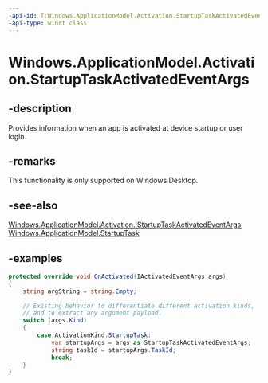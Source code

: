 ```yaml
---
-api-id: T:Windows.ApplicationModel.Activation.StartupTaskActivatedEventArgs
-api-type: winrt class
---
```


<!-- Class syntax.
public class StartupTaskActivatedEventArgs : IActivatedEventArgs, IActivatedEventArgsWithUser
-->

# Windows.ApplicationModel.Activation.StartupTaskActivatedEventArgs

## -description
Provides information when an app is activated at device startup or user login.

## -remarks
This functionality is only supported on Windows Desktop.

## -see-also
[Windows.ApplicationModel.Activation.IStartupTaskActivatedEventArgs](../windows.applicationmodel.activation/istartuptaskactivatedeventargs.md),
[Windows.ApplicationModel.StartupTask](/uwp/api/windows.applicationmodel.startuptask)

## -examples
```csharp
protected override void OnActivated(IActivatedEventArgs args)
{
    string argString = string.Empty;

    // Existing behavior to differentiate different activation kinds,
    // and to extract any argument payload.
    switch (args.Kind)
    {
        case ActivationKind.StartupTask:
            var startupArgs = args as StartupTaskActivatedEventArgs;
            string taskId = startupArgs.TaskId;
            break;
    }
}
```
